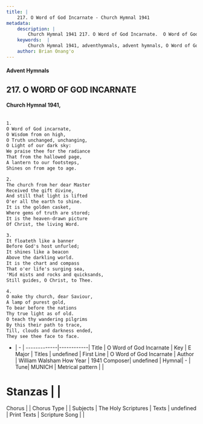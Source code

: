 ```yaml
---
title: |
    217. O Word of God Incarnate - Church Hymnal 1941
metadata:
    description: |
        Church Hymnal 1941 217. O Word of God Incarnate.  O Word of God incarnate,  O Wisdom from on high,  O Truth unchanged, unchanging,  O Light of our dark sky:  We praise thee for the radiance  That from the hallowed page,  A lantern to our footsteps,  Shines on from age to age.  
    keywords:  |
        Church Hymnal 1941, adventhymnals, advent hymnals, O Word of God Incarnate, O Word of God Incarnate. 
    author: Brian Onang'o
---
```


#### Advent Hymnals
## 217. O WORD OF GOD INCARNATE
####  Church Hymnal 1941,

```txt

1.
O Word of God incarnate, 
O Wisdom from on high, 
O Truth unchanged, unchanging, 
O Light of our dark sky: 
We praise thee for the radiance 
That from the hallowed page, 
A lantern to our footsteps, 
Shines on from age to age. 

2.
The church from her dear Master 
Received the gift divine, 
And still that light is lifted 
O'er all the earth to shine. 
It is the golden casket, 
Where gems of truth are stored; 
It is the heaven-drawn picture 
Of Christ, the living Word. 

3.
It floateth like a banner 
Before God's host unfurled; 
It shines like a beacon 
Above the darkling world. 
It is the chart and compass 
That o'er life's surging sea, 
'Mid mists and rocks and quicksands, 
Still guides, O Christ, to Thee. 

4.
O make thy church, dear Saviour, 
A lamp of purest gold, 
To bear before the nations 
Thy true light as of old. 
O teach thy wandering pilgrims 
By this their path to trace, 
Till, clouds and darkness ended, 
They see thee face to face.


```

- |   -  |
-------------|------------|
Title | O Word of God Incarnate |
Key | E Major |
Titles | undefined |
First Line | O Word of God Incarnate |
Author | William Walsham How
Year | 1941
Composer| undefined |
Hymnal|  - |
Tune| MUNICH |
Metrical pattern | |
# Stanzas |  |
Chorus |  |
Chorus Type |  |
Subjects | The Holy Scriptures |
Texts | undefined |
Print Texts | 
Scripture Song |  |
    
